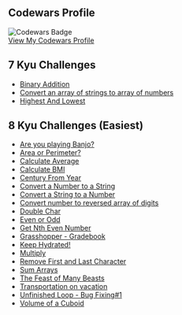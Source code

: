 
## Codewars Profile

![Codewars Badge](https://www.codewars.com/users/wlzzz/badges/large)  
[View My Codewars Profile](https://www.codewars.com/users/wlzzz)

## 7 Kyu Challenges

- [Binary Addition](7kyu/Binary%20Addition.py)
- [Convert an array of strings to array of numbers](7kyu/Convert%20an%20array%20of%20strings%20to%20array%20of%20numbers.py)
- [Highest And Lowest](7kyu/Highest%20And%20Lowest.py)

## 8 Kyu Challenges (Easiest)

- [Are you playing Banjo?](8kyu%20(easiest)/Are%20you%20playing%20Banjo.py)
- [Area or Perimeter?](8kyu%20(easiest)/Area%20or%20Perimeter.py)
- [Calculate Average](8kyu%20(easiest)/Calculate%20Average.py)
- [Calculate BMI](8kyu%20(easiest)/Calculate%20BMI.py)
- [Century From Year](8kyu%20(easiest)/Century%20From%20Year.py)
- [Convert a Number to a String](8kyu%20(easiest)/Convert%20a%20Number%20to%20a%20String.py)
- [Convert a String to a Number](8kyu%20(easiest)/Convert%20a%20String%20to%20a%20Number.py)
- [Convert number to reversed array of digits](8kyu%20(easiest)/Convert%20number%20to%20reversed%20array%20of%20digits.py)
- [Double Char](8kyu%20(easiest)/Double%20Char.py)
- [Even or Odd](8kyu%20(easiest)/Even%20or%20Odd.py)
- [Get Nth Even Number](8kyu%20(easiest)/Get%20Nth%20Even%20Number.py)
- [Grasshopper - Gradebook](8kyu%20(easiest)/Grasshopper%20-%20Gradebook.py)
- [Keep Hydrated!](8kyu%20(easiest)/Keep%20Hydrated!.py)
- [Multiply](8kyu%20(easiest)/Multiply.py)
- [Remove First and Last Character](8kyu%20(easiest)/Remove%20First%20and%20Last%20Character.py)
- [Sum Arrays](8kyu%20(easiest)/Sum%20Arrays.py)
- [The Feast of Many Beasts](8kyu%20(easiest)/The%20Feast%20of%20Many%20Beasts.py)
- [Transportation on vacation](8kyu%20(easiest)/Transportation%20on%20vacation.py)
- [Unfinished Loop - Bug Fixing#1](8kyu%20(easiest)/Unfinished%20Loop%20-%20Bug%20Fixing#1.py)
- [Volume of a Cuboid](8kyu%20(easiest)/Volume%20of%20a%20Cuboid.py)

